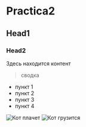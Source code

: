 # Practica2
## Head1
### Head2

Здесь находится контент

>сводка
* пункт 1
* пункт 2
* пункт 3
* пункт 4

![Кот плачет](https://filmdaily.co/wp-content/uploads/2020/05/crying-cat-meme-lede.jpg)
![Кот грузится](https://i.kym-cdn.com/photos/images/newsfeed/001/668/848/740.jpg)

